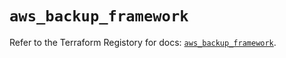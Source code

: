 # `aws_backup_framework`

Refer to the Terraform Registory for docs: [`aws_backup_framework`](https://registry.terraform.io/providers/hashicorp/aws/5.26.0/docs/resources/backup_framework).
